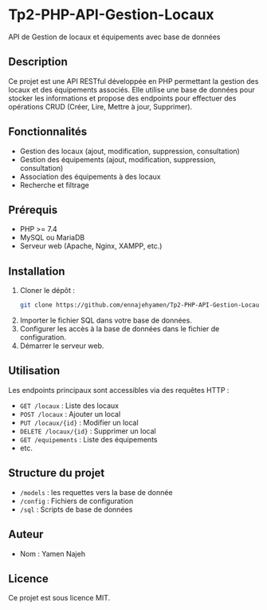 # Tp2-PHP-API-Gestion-Locaux
API de Gestion de locaux et équipements avec base de données
## Description

Ce projet est une API RESTful développée en PHP permettant la gestion des locaux et des équipements associés. Elle utilise une base de données pour stocker les informations et propose des endpoints pour effectuer des opérations CRUD (Créer, Lire, Mettre à jour, Supprimer).

## Fonctionnalités

- Gestion des locaux (ajout, modification, suppression, consultation)
- Gestion des équipements (ajout, modification, suppression, consultation)
- Association des équipements à des locaux
- Recherche et filtrage

## Prérequis

- PHP >= 7.4
- MySQL ou MariaDB
- Serveur web (Apache, Nginx, XAMPP, etc.)

## Installation

1. Cloner le dépôt :
    ```bash
    git clone https://github.com/ennajehyamen/Tp2-PHP-API-Gestion-Locaux.git
    ```
2. Importer le fichier SQL dans votre base de données.
3. Configurer les accès à la base de données dans le fichier de configuration.
4. Démarrer le serveur web.

## Utilisation

Les endpoints principaux sont accessibles via des requêtes HTTP :

- `GET /locaux` : Liste des locaux
- `POST /locaux` : Ajouter un local
- `PUT /locaux/{id}` : Modifier un local
- `DELETE /locaux/{id}` : Supprimer un local
- `GET /equipements` : Liste des équipements
- etc.

## Structure du projet

- `/models` : les requettes vers la base de donnée
- `/config` : Fichiers de configuration
- `/sql` : Scripts de base de données

## Auteur

- Nom : Yamen Najeh

## Licence

Ce projet est sous licence MIT.